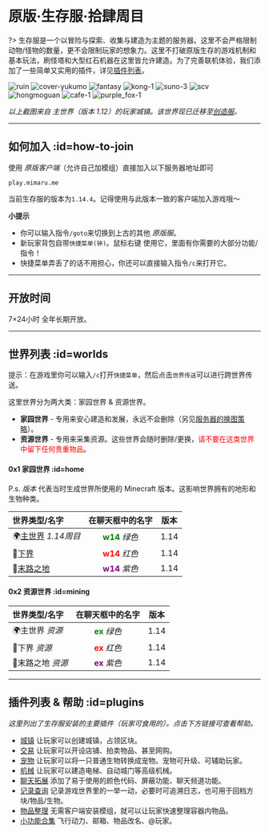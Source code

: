 # 原版·生存服·拾肆周目

?> 生存服是一个以冒险与探索、收集与建造为主题的服务器。这里不会严格限制动物/怪物的数量，更不会限制玩家的想象力。这里不打破原版生存的游戏机制和基本玩法，刷怪塔和大型红石机器在这里皆允许建造。为了完善联机体验，我们添加了一些简单又实用的插件，详见[插件列表](#plugins)。

![ruin](../assets/images/townsgallery/ruin.jpg ':size=250')
![cover-yukumo](../assets/images/cover-yukumo-fixed.jpg ':size=250')
![fantasy](../assets/images/townsgallery/fantasy.jpg ':size=250')
![kong-1](../assets/images/townsgallery/kong-1.jpg ':size=250')
![suno-3](../assets/images/townsgallery/suno-3.jpg ':size=250')
![scv](../assets/images/townsgallery/scv.jpg ':size=250')
![hongmoguan](../assets/images/townsgallery/hongmoguan.jpg ':size=250')
![cafe-1](../assets/images/townsgallery/cafe-1.jpg ':size=250')
![purple_fox-1](../assets/images/townsgallery/purple-fox-1.jpg ':size=250')

*以上截图来自 主世界（版本 1.12）的玩家城镇。该世界现已迁移至[创造服](#creative)。*

----

## 如何加入 :id=how-to-join

使用 *原版客户端*（允许自己加模组）直接加入以下服务器地址即可

    play.mimaru.me

当前生存服的版本为`1.14.4`。记得使用与此版本一致的客户端加入游戏哦～

**小提示**

- 你可以输入指令`/goto`来切换到上古的其他 *原版服*。
- 新玩家背包自带`快捷菜单(钟)`。<kbd>鼠标右键</kbd> 使用它，里面有你需要的大部分功能/指令！
- 快捷菜单弄丢了的话不用担心，你还可以直接输入指令`/c`来打开它。

----

## 开放时间

7×24小时 全年长期开放。

----

## 世界列表 :id=worlds

提示：在游戏里你可以输入`/c`打开`快捷菜单`，然后点击`世界传送`可以进行跨世界传送。

这里世界分为两大类：家园世界 & 资源世界。

- **家园世界** - 专用来安心建造和发展，永远不会删除（另见[服务器的换图策略](/welcome/faq.md#save-policy)）。  
- **资源世界** - 专用来采集资源。这些世界会随时删除/更换，<span style="color: red">请不要在这类世界中留下任何贵重物品</span>。

#### 0x1 家园世界 :id=home

P.s. *版本* 代表当时生成世界所使用的 Minecraft 版本。这影响世界拥有的地形和生物种类。

| 世界类型/名字                        |                 在聊天框中的名字                  | 版本  |
| :----------------------------------- | :-----------------------------------------------: | :---: |
| 🌍[主世界][the_overworld] *1.14周目* | **<span style="color: green">w14</span>** *绿色*  | 1.14  |
| 👹[下界][the_nether]                 |  **<span style="color: red">w14</span>** *红色*   | 1.14  |
| 🌃[末路之地][the_end]                | **<span style="color: purple">w14</span>** *紫色* | 1.14  |

#### 0x2 资源世界 :id=mining

| 世界类型/名字     |                 在聊天框中的名字                 | 版本  |
| :---------------- | :----------------------------------------------: | :---: |
| 🌍主世界 *资源*   | **<span style="color: green">ex</span>** *绿色*  | 1.14  |
| 👹下界 *资源*     |  **<span style="color: red">ex</span>** *红色*   | 1.14  |
| 🌃末路之地 *资源* | **<span style="color: purple">ex</span>** *紫色* | 1.14  |

[the_overworld]: https://minecraft-zh.gamepedia.com/%E4%B8%BB%E4%B8%96%E7%95%8C
[the_nether]: https://minecraft-zh.gamepedia.com/%E4%B8%8B%E7%95%8C
[the_end]: https://minecraft-zh.gamepedia.com/%E6%9C%AB%E8%B7%AF%E4%B9%8B%E5%9C%B0
[superflat]: https://minecraft-zh.gamepedia.com/%E8%B6%85%E5%B9%B3%E5%9D%A6%E4%B8%96%E7%95%8C
[bbs]: http://bbs.mimaru.me/

----

## 插件列表 & 帮助 :id=plugins

*这里列出了生存服安装的主要插件（玩家可食用的）。点击下方链接可查看帮助。*

- [城镇](/plugins/towny.md) 让玩家可以创建城镇，占领区块。
- [交易](/plugins/trade.md) 让玩家可以开设店铺、拍卖物品、甚至网购。
- [宠物](/plugins/mypet.md) 让玩家可以将一只普通生物转换成宠物。宠物可升级、可辅助玩家。
- [机械](/plugins/craftbook.md) 让玩家可以建造电梯、自动城门等高级机械。
- [聊天拓展](/plugins/chatutil.md) 添加了易于使用的颜色代码、屏蔽功能、聊天频道功能。
- [记录查询](/plugins/logblock.md) 记录游戏世界里的一举一动，必要时可追溯日志，也可用于回档方块/物品/生物。
- [物品整理](/plugins/chestsort.md) 无需客户端安装模组，就可以让玩家快速整理容器内物品。
- [小功能合集](/plugins/nu.md) 飞行动力、邮箱、物品改名、@玩家。
